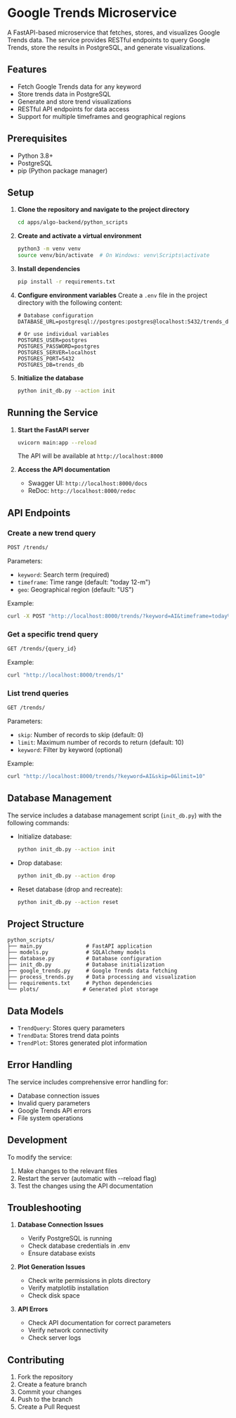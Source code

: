# Google Trends Microservice

A FastAPI-based microservice that fetches, stores, and visualizes Google Trends data. The service provides RESTful endpoints to query Google Trends, store the results in PostgreSQL, and generate visualizations.

## Features

- Fetch Google Trends data for any keyword
- Store trends data in PostgreSQL
- Generate and store trend visualizations
- RESTful API endpoints for data access
- Support for multiple timeframes and geographical regions

## Prerequisites

- Python 3.8+
- PostgreSQL
- pip (Python package manager)

## Setup

1. **Clone the repository and navigate to the project directory**
   ```bash
   cd apps/algo-backend/python_scripts
   ```

2. **Create and activate a virtual environment**
   ```bash
   python3 -m venv venv
   source venv/bin/activate  # On Windows: venv\Scripts\activate
   ```

3. **Install dependencies**
   ```bash
   pip install -r requirements.txt
   ```

4. **Configure environment variables**
   Create a `.env` file in the project directory with the following content:
   ```
   # Database configuration
   DATABASE_URL=postgresql://postgres:postgres@localhost:5432/trends_db
   
   # Or use individual variables
   POSTGRES_USER=postgres
   POSTGRES_PASSWORD=postgres
   POSTGRES_SERVER=localhost
   POSTGRES_PORT=5432
   POSTGRES_DB=trends_db
   ```

5. **Initialize the database**
   ```bash
   python init_db.py --action init
   ```

## Running the Service

1. **Start the FastAPI server**
   ```bash
   uvicorn main:app --reload
   ```
   The API will be available at `http://localhost:8000`

2. **Access the API documentation**
   - Swagger UI: `http://localhost:8000/docs`
   - ReDoc: `http://localhost:8000/redoc`

## API Endpoints

### Create a new trend query
```bash
POST /trends/
```
Parameters:
- `keyword`: Search term (required)
- `timeframe`: Time range (default: "today 12-m")
- `geo`: Geographical region (default: "US")

Example:
```bash
curl -X POST "http://localhost:8000/trends/?keyword=AI&timeframe=today%205-y&geo=US"
```

### Get a specific trend query
```bash
GET /trends/{query_id}
```
Example:
```bash
curl "http://localhost:8000/trends/1"
```

### List trend queries
```bash
GET /trends/
```
Parameters:
- `skip`: Number of records to skip (default: 0)
- `limit`: Maximum number of records to return (default: 10)
- `keyword`: Filter by keyword (optional)

Example:
```bash
curl "http://localhost:8000/trends/?keyword=AI&skip=0&limit=10"
```

## Database Management

The service includes a database management script (`init_db.py`) with the following commands:

- Initialize database:
  ```bash
  python init_db.py --action init
  ```

- Drop database:
  ```bash
  python init_db.py --action drop
  ```

- Reset database (drop and recreate):
  ```bash
  python init_db.py --action reset
  ```

## Project Structure

```
python_scripts/
├── main.py              # FastAPI application
├── models.py            # SQLAlchemy models
├── database.py          # Database configuration
├── init_db.py           # Database initialization
├── google_trends.py     # Google Trends data fetching
├── process_trends.py    # Data processing and visualization
├── requirements.txt     # Python dependencies
└── plots/              # Generated plot storage
```

## Data Models

- `TrendQuery`: Stores query parameters
- `TrendData`: Stores trend data points
- `TrendPlot`: Stores generated plot information

## Error Handling

The service includes comprehensive error handling for:
- Database connection issues
- Invalid query parameters
- Google Trends API errors
- File system operations

## Development

To modify the service:

1. Make changes to the relevant files
2. Restart the server (automatic with --reload flag)
3. Test the changes using the API documentation

## Troubleshooting

1. **Database Connection Issues**
   - Verify PostgreSQL is running
   - Check database credentials in .env
   - Ensure database exists

2. **Plot Generation Issues**
   - Check write permissions in plots directory
   - Verify matplotlib installation
   - Check disk space

3. **API Errors**
   - Check API documentation for correct parameters
   - Verify network connectivity
   - Check server logs

## Contributing

1. Fork the repository
2. Create a feature branch
3. Commit your changes
4. Push to the branch
5. Create a Pull Request 